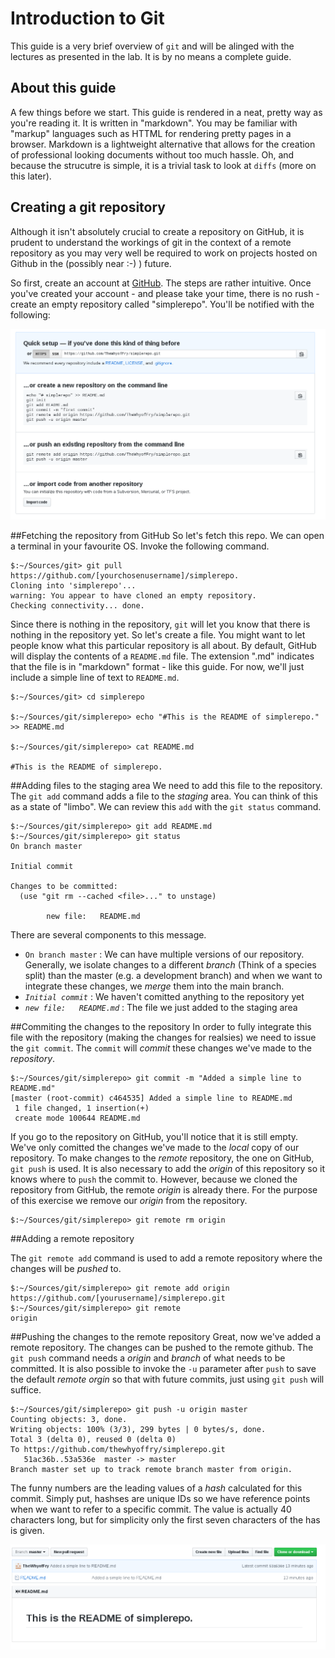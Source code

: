 # Introduction to Git 

This guide is a very brief overview of ``git`` and will be alinged with the lectures as presented in the lab.  It is by no means a complete guide. 

## About this guide

A few things before we start. This guide is rendered in a neat, pretty way as you're reading it.  It is written in "markdown".  You may be familiar with "markup" languages such as HTTML for rendering pretty pages in a browser.  Markdown is a lightweight alternative that allows for the creation of professional looking documents without too much hassle.  Oh, and because the strucutre is simple, it is a trivial task to look at ``diffs`` (more on this later). 




## Creating a git repository

Although it isn't absolutely crucial to create a repository on GitHub, it is prudent to understand the workings of git in the context of a remote repository as you may very well be required to work on projects hosted on Github in the (possibly near :-) ) future.

So first, create an account at [GitHub](https://github.com). The steps are rather intuitive.  Once you've created your account - and please take your time, there is no rush - create an empty repository called "simplerepo".  You'll be notified with the following:

![Repo creation](images/guide1_emptyrepo.png)

##Fetching the repository from GitHub
So let's fetch this repo. We can open a terminal in your favourite OS.  Invoke the following command.

```shell
$:~/Sources/git> git pull https://github.com/[yourchosenusername]/simplerepo.
Cloning into 'simplerepo'...
warning: You appear to have cloned an empty repository.
Checking connectivity... done.
```

Since there is nothing in the repository, ``git`` will let you know that there is nothing in the repository yet.  So let's create a file.  You might want to let people know what this particular repository is all about.  By default, GitHub will display the contents of a ``README.md`` file.  The extension ".md" indicates that the file is in "markdown" format - like this guide. For now, we'll just include a simple line of text to ``README.md``.

```shell
$:~/Sources/git> cd simplerepo

$:~/Sources/git/simplerepo> echo "#This is the README of simplerepo." >> README.md

$:~/Sources/git/simplerepo> cat README.md

#This is the README of simplerepo.
```


##Adding files to the staging area
We need to add this file to the repository. The ``git add`` command adds a file to the _staging_ area.  You can think of this as a state of "limbo".  We can review this ``add`` with the ``git status`` command.

```shell
$:~/Sources/git/simplerepo> git add README.md 
$:~/Sources/git/simplerepo> git status
On branch master

Initial commit

Changes to be committed:
  (use "git rm --cached <file>..." to unstage)

        new file:   README.md
```

There are several components to this message.


* ``On branch master`` : We can have multiple versions of our repository. Generally, we isolate changes to a different _branch_ (Think of a species split) than the master (e.g. a development branch) and when we want to integrate these changes, we _merge_ them into the main branch.
* *``Initial commit``* : We haven't comitted anything to the repository yet
* *``new file:   README.md``* : The file we just added to the staging area


##Commiting the changes to the repository
In order to fully integrate this file with the repository (making the changes for realsies) we need to issue the ``git commit``. The ``commit`` will _commit_ these changes we've made to the _repository_. 

```shell
$:~/Sources/git/simplerepo> git commit -m "Added a simple line to README.md"
[master (root-commit) c464535] Added a simple line to README.md
 1 file changed, 1 insertion(+)
 create mode 100644 README.md
```

If you go to the repository on GitHub, you'll notice that it is still empty.  We've only comitted the changes we've made to the _local_ copy of our repository.  To make changes to the _remote_ repository, the one on GitHub, ``git push`` is used. It is also necessary to add the _origin_ of this repository so it knows where to ``push`` the commit to. However, because we cloned the repository from GitHub, the remote _origin_ is already there.  For the purpose of this exercise we remove our _origin_ from the repository.

```
$:~/Sources/git/simplerepo> git remote rm origin
```

##Adding a remote repository

The ``git remote add`` command is used to add a remote repository where the changes will be _pushed_ to. 

```
$:~/Sources/git/simplerepo> git remote add origin https://github.com/[yourusername]/simplerepo.git
$:~/Sources/git/simplerepo> git remote 
origin
```

##Pushing the changes to the remote repository 
Great, now we've added a remote repository. The changes can be pushed to the remote github.  The ``git push`` command needs a _origin_ and _branch_ of what needs to be committed. It is also possible to invoke the ``-u`` parameter after ``push`` to save the default _remote orgin_ so that with future commits, just using ``git push`` will suffice.

```
$:~/Sources/git/simplerepo> git push -u origin master
Counting objects: 3, done.
Writing objects: 100% (3/3), 299 bytes | 0 bytes/s, done.
Total 3 (delta 0), reused 0 (delta 0)
To https://github.com/thewhyoffry/simplerepo.git
   51ac36b..53a536e  master -> master
Branch master set up to track remote branch master from origin.
```

The funny numbers are the leading values of a _hash_ calculated for this commit.  Simply put, hashses are unique IDs so we have reference points when we want to refer to a specific commit. The value is actually 40 characters long, but for simplicity only the first seven characters of the has is given.  

![Remote initial commit](images/guide1_initialcommit.png)



